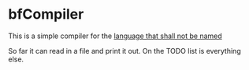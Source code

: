 # bfCompiler

This is a simple compiler for the [language that shall not be named](https://en.wikipedia.org/wiki/Brainfuck)

So far it can read in a file and print it out. On the TODO list is everything else.
